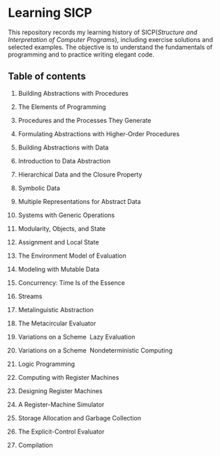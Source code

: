 # Learning SICP
This repository records my learning history of SICP(*Structure and Interpretation of Computer Programs*), including exercise solutions and selected examples. The objective is to understand the fundamentals of programming and to practice writing elegant code. 

## Table of contents

1. Building Abstractions with Procedures
  1. The Elements of Programming
  2. Procedures and the Processes They Generate
  3. Formulating Abstractions with Higher-Order Procedures

2. Building Abstractions with Data
  1. Introduction to Data Abstraction
  2. Hierarchical Data and the Closure Property
  3. Symbolic Data
  4. Multiple Representations for Abstract Data
  5. Systems with Generic Operations
  
3. Modularity, Objects, and State
  1. Assignment and Local State
  2. The Environment Model of Evaluation
  3. Modeling with Mutable Data
  4. Concurrency: Time Is of the Essence
  5. Streams

4. Metalinguistic Abstraction
  1.  The Metacircular Evaluator
  2.  Variations on a Scheme ­ Lazy Evaluation
  3.  Variations on a Scheme ­ Nondeterministic Computing
  4.  Logic Programming

5. Computing with Register Machines
  1.  Designing Register Machines
  2.  A Register-Machine Simulator
  3.  Storage Allocation and Garbage Collection
  4.  The Explicit-Control Evaluator
  5.  Compilation
  
